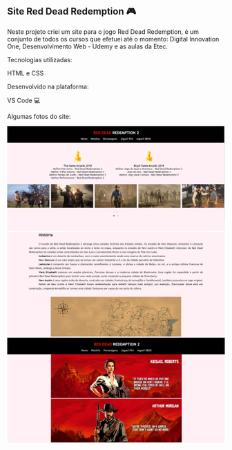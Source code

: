 ## Site Red Dead Redemption :video_game:

Neste projeto criei um site para o jogo Red Dead Redemption, é um conjunto de todos os cursos que efetuei até o momento: Digital Innovation One, Desenvolvimento Web - Udemy e as aulas da Etec.

Tecnologias utilizadas:

HTML e CSS 

Desenvolvido na plataforma: 

VS Code :computer:

Algumas fotos do site:

<img src ="imgsite/home.JPG ">

<img src ="imgsite/historia.JPG ">

<img src ="imgsite/personagens.JPG ">





